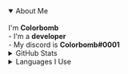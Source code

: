 <details open>
  <summary>About Me</summary>
  <br>
  I'm <b>Colorbomb</b><br>
  - I'm a <b>developer</b><br>
  - My discord is <b>Colorbomb#0001</b><br>
</details>

<details>
  <summary>GitHub Stats</summary>
  <br>
  <img src="https://github-readme-stats.vercel.app/api?username=colorbombdev&show_icons=true"/><br>
  <img src="https://github-readme-stats.vercel.app/api/top-langs/?username=colorbombdev"/>
</details>

<details>
  <summary>Languages I Use</summary>
  <br>
  I use a lot of different languages, but the main ones would be:<br>
  - <a href="https://en.wikipedia.org/wiki/C_Sharp_(programming_language)">C#</a><br>
  - <a href="https://en.wikipedia.org/wiki/C%2B%2B">C++</a><br>
  - <a href="https://en.wikipedia.org/wiki/CSS">CSS</a><br>
  - <a href="https://en.wikipedia.org/wiki/Dart_(programming_language)">Dart</a><br>
  - <a href="https://en.wikipedia.org/wiki/HTML">HTML</a><br>
  - <a href="https://en.wikipedia.org/wiki/Java_(programming_language)">Java</a><br>
  - <a href="https://en.wikipedia.org/wiki/JavaScript">Javascript</a><br>
  - <a href="https://en.wikipedia.org/wiki/Node.js">NodeJS</a><br>
  - <a href="https://en.wikipedia.org/wiki/PHP">PHP</a><br>
  - <a href="https://en.wikipedia.org/wiki/Python_(programming_language)">Python</a><br>
  - <a href="https://en.wikipedia.org/wiki/SQL">SQL</a><br>
</details>
